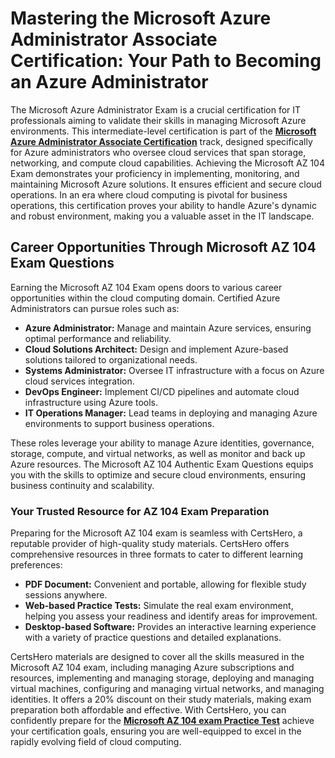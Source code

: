 # Mastering the Microsoft Azure Administrator Associate Certification: Your Path to Becoming an Azure Administrator

The Microsoft Azure Administrator Exam is a crucial certification for IT professionals aiming to validate their skills in managing Microsoft Azure environments. This intermediate-level certification is part of the <a href="https://www.certshero.com/microsoft">**Microsoft Azure Administrator Associate Certification**</a> track, designed specifically for Azure administrators who oversee cloud services that span storage, networking, and compute cloud capabilities. Achieving the Microsoft AZ 104 Exam demonstrates your proficiency in implementing, monitoring, and maintaining Microsoft Azure solutions. It ensures efficient and secure cloud operations. In an era where cloud computing is pivotal for business operations, this certification proves your ability to handle Azure's dynamic and robust environment, making you a valuable asset in the IT landscape.

## Career Opportunities Through Microsoft AZ 104 Exam Questions

Earning the Microsoft AZ 104 Exam opens doors to various career opportunities within the cloud computing domain. Certified Azure Administrators can pursue roles such as:

* **Azure Administrator:** Manage and maintain Azure services, ensuring optimal performance and reliability.
* **Cloud Solutions Architect:** Design and implement Azure-based solutions tailored to organizational needs.
* **Systems Administrator:** Oversee IT infrastructure with a focus on Azure cloud services integration.
* **DevOps Engineer:** Implement CI/CD pipelines and automate cloud infrastructure using Azure tools.
* **IT Operations Manager:** Lead teams in deploying and managing Azure environments to support business operations.

These roles leverage your ability to manage Azure identities, governance, storage, compute, and virtual networks, as well as monitor and back up Azure resources. The Microsoft AZ 104 Authentic Exam Questions equips you with the skills to optimize and secure cloud environments, ensuring business continuity and scalability.

### Your Trusted Resource for AZ 104 Exam Preparation

Preparing for the Microsoft AZ 104 exam is seamless with CertsHero, a reputable provider of high-quality study materials. CertsHero offers comprehensive resources in three formats to cater to different learning preferences:

* **PDF Document:** Convenient and portable, allowing for flexible study sessions anywhere.
* **Web-based Practice Tests:** Simulate the real exam environment, helping you assess your readiness and identify areas for improvement.
* **Desktop-based Software:** Provides an interactive learning experience with a variety of practice questions and detailed explanations.

CertsHero materials are designed to cover all the skills measured in the Microsoft AZ 104 exam, including managing Azure subscriptions and resources, implementing and managing storage, deploying and managing virtual machines, configuring and managing virtual networks, and managing identities. It offers a 20% discount on their study materials, making exam preparation both affordable and effective. With CertsHero, you can confidently prepare for the <a href="https://www.certshero.com">**Microsoft AZ 104 exam Practice Test**</a> achieve your certification goals, ensuring you are well-equipped to excel in the rapidly evolving field of cloud computing.
